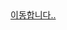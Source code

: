 <!DOCTYPE html>
<html>
<head>
<title>ESG 인테리어</title>
<meta http-equiv="refresh" content="1; url=https://blog.naver.com/1515esg"> 
<!-- 5초뒤에 자동으로 페이지 이동-->
</head>
<body>
	<a href="https://blog.naver.com/1515esg" target="_self">이동합니다..</a>
</body>
</html>
